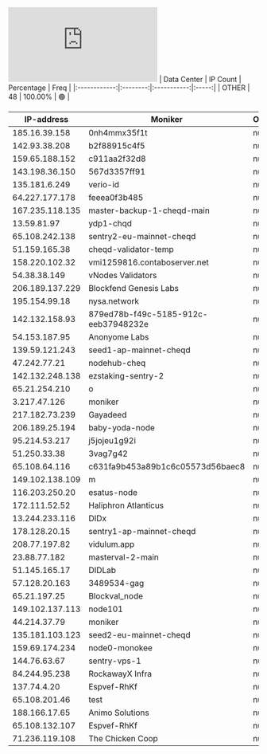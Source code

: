 ![Diagramm](https://github.com/obajay/StateSync-snapshots/blob/main/Projects/Cheqd/1/README.md)
| Data Center | IP Count | Percentage | Freq |
|:------------:|:--------:|:-----------:|:-----:|
| OTHER | 48 | 100.00% | 🟢 |

<!-- START_TABLE -->
| IP-address | Moniker | Organization | Country | City |
|-------------|---------|---------------|---------|------|
| 185.16.39.158 | 0nh4mmx35f1t | null | 🏴‍☠️ null | null |
| 142.93.38.208 | b2f88915c4f5 | null | 🏴‍☠️ null | null |
| 159.65.188.152 | c911aa2f32d8 | null | 🏴‍☠️ null | null |
| 143.198.36.150 | 567d3357ff91 | null | 🏴‍☠️ null | null |
| 135.181.6.249 | verio-id | null | 🏴‍☠️ null | null |
| 64.227.177.178 | feeea0f3b485 | null | 🏴‍☠️ null | null |
| 167.235.118.135 | master-backup-1-cheqd-main | null | 🏴‍☠️ null | null |
| 13.59.81.97 | ydp1-chqd | null | 🏴‍☠️ null | null |
| 65.108.242.138 | sentry2-eu-mainnet-cheqd | null | 🏴‍☠️ null | null |
| 51.159.165.38 | cheqd-validator-temp | null | 🏴‍☠️ null | null |
| 158.220.102.32 | vmi1259816.contaboserver.net | null | 🏴‍☠️ null | null |
| 54.38.38.149 | vNodes Validators | null | 🏴‍☠️ null | null |
| 206.189.137.229 | Blockfend Genesis Labs | null | 🏴‍☠️ null | null |
| 195.154.99.18 | nysa.network | null | 🏴‍☠️ null | null |
| 142.132.158.93 | 879ed78b-f49c-5185-912c-eeb37948232e | null | 🏴‍☠️ null | null |
| 54.153.187.95 | Anonyome Labs | null | 🏴‍☠️ null | null |
| 139.59.121.243 | seed1-ap-mainnet-cheqd | null | 🏴‍☠️ null | null |
| 47.242.77.21 | nodehub-cheq | null | 🏴‍☠️ null | null |
| 142.132.248.138 | ezstaking-sentry-2 | null | 🏴‍☠️ null | null |
| 65.21.254.210 | o | null | 🏴‍☠️ null | null |
| 3.217.47.126 | moniker | null | 🏴‍☠️ null | null |
| 217.182.73.239 | Gayadeed | null | 🏴‍☠️ null | null |
| 206.189.25.194 | baby-yoda-node | null | 🏴‍☠️ null | null |
| 95.214.53.217 | j5jojeu1g92i | null | 🏴‍☠️ null | null |
| 51.250.33.38 | 3vag7g42 | null | 🏴‍☠️ null | null |
| 65.108.64.116 | c631fa9b453a89b1c6c05573d56baec8 | null | 🏴‍☠️ null | null |
| 149.102.138.109 | m | null | 🏴‍☠️ null | null |
| 116.203.250.20 | esatus-node | null | 🏴‍☠️ null | null |
| 172.111.52.52 | Haliphron Atlanticus | null | 🏴‍☠️ null | null |
| 13.244.233.116 | DIDx | null | 🏴‍☠️ null | null |
| 178.128.20.15 | sentry1-ap-mainnet-cheqd | null | 🏴‍☠️ null | null |
| 208.77.197.82 | vidulum.app | null | 🏴‍☠️ null | null |
| 23.88.77.182 | masterval-2-main | null | 🏴‍☠️ null | null |
| 51.145.165.17 | DIDLab | null | 🏴‍☠️ null | null |
| 57.128.20.163 | 3489534-gag | null | 🏴‍☠️ null | null |
| 65.21.197.25 | Blockval_node | null | 🏴‍☠️ null | null |
| 149.102.137.113 | node101 | null | 🏴‍☠️ null | null |
| 44.214.37.79 | moniker | null | 🏴‍☠️ null | null |
| 135.181.103.123 | seed2-eu-mainnet-cheqd | null | 🏴‍☠️ null | null |
| 159.69.174.234 | node0-monokee | null | 🏴‍☠️ null | null |
| 144.76.63.67 | sentry-vps-1 | null | 🏴‍☠️ null | null |
| 84.244.95.238 | RockawayX Infra | null | 🏴‍☠️ null | null |
| 137.74.4.20 | Espvef-RhKf | null | 🏴‍☠️ null | null |
| 65.108.201.46 | test | null | 🏴‍☠️ null | null |
| 188.166.17.65 | Animo Solutions | null | 🏴‍☠️ null | null |
| 65.108.132.107 | Espvef-RhKf | null | 🏴‍☠️ null | null |
| 71.236.119.108 | The Chicken Coop | null | 🏴‍☠️ null | null |

<!-- END_TABLE -->